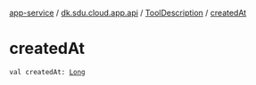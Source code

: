 [app-service](../../index.md) / [dk.sdu.cloud.app.api](../index.md) / [ToolDescription](index.md) / [createdAt](./created-at.md)

# createdAt

`val createdAt: `[`Long`](https://kotlinlang.org/api/latest/jvm/stdlib/kotlin/-long/index.html)